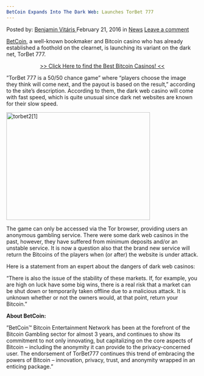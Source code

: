 ```yaml
---
BetCoin Expands Into The Dark Web: Launches TorBet 777
---
```

<article class="post-listing post-13288 post type-post status-publish format-standard hentry category-news tag-3455 tag-betcoin tag-dark tag-expands tag-launches tag-torbet tag-web">
    <div class="post-inner">
        <span>Posted by: <a href="https://www.deepdotweb.com/author/benjaminvi/" title="">Benjamin Vitáris </a></span>
    <span>February 21, 2016</span>
    <span>in <a href="https://www.deepdotweb.com/category/news/" rel="category tag">News</a></span>
    <span><a href="https://www.deepdotweb.com/2016/02/21/betcoin-expands-into-the-dark-web-launches-torbet-777/#respond">Leave a comment</a></span>
    </p>
    <div class="clear"></div>
    <div class="entry">
    <p><a href="https://bitcoincasinos.reviews/betcoinag-review/">BetCoin</a>, a well-known bookmaker and Bitcoin casino who has already established a foothold on the clearnet, is launching its variant on the dark net, TorBet 777.</p>
    <p style="text-align: center;"><a href="https://bitcoincasinos.reviews/">&gt;&gt; Click Here to find the Best Bitcoin Casinos! &lt;&lt;</a></p>
    <p>”TorBet 777 is a 50/50 chance game” where “players choose the image they think will come next, and the payout is based on the result,” according to the site’s description. According to them, the dark web casino will come with fast speed, which is quite unusual since dark net websites are known for their slow speed.</p>
    <p><img class="aligncenter  wp-image-13290" src="https://www.deepdotweb.com/wp-content/uploads/2016/02/torbet21.jpg" alt="torbet2[1]" width="377" height="283" srcset="https://www.deepdotweb.com/wp-content/uploads/2016/02/torbet21.jpg 800w, https://www.deepdotweb.com/wp-content/uploads/2016/02/torbet21-300x225.jpg 300w" sizes="(max-width: 377px) 100vw, 377px"/></p>
    <p>The game can only be accessed via the Tor browser, providing users an anonymous gambling service. There were some dark web casinos in the past, however, they have suffered from minimum deposits and/or an unstable service. It is now a question also that the brand new service will return the Bitcoins of the players when (or after) the website is under attack.</p>
    <p>Here is a statement from an expert about the dangers of dark web casinos:</p>
    <p>“There is also the issue of the stability of these markets. If, for example, you are high on luck have some big wins, there is a real risk that a market can be shut down or temporarily taken offline due to a malicious attack. It is unknown whether or not the owners would, at that point, return your Bitcoin.”</p>
    <p><strong>About BetCoin:</strong></p>
    <p>”BetCoin™ Bitcoin Entertainment Network has been at the forefront of the Bitcoin Gambling sector for almost 3 years, and continues to show its commitment to not only innovating, but capitalizing on the core aspects of Bitcoin – including the anonymity it can provide to the privacy-concerned user. The endorsement of TorBet777 continues this trend of embracing the powers of Bitcoin – innovation, privacy, trust, and anonymity wrapped in an enticing package.”</p>
    </div>
    <span style="display:none"><a href="https://www.deepdotweb.com/tag/777/" rel="tag">777</a> <a href="https://www.deepdotweb.com/tag/betcoin/" rel="tag">betcoin</a> <a href="https://www.deepdotweb.com/tag/dark/" rel="tag">dark</a> <a href="https://www.deepdotweb.com/tag/expands/" rel="tag">expands</a> <a href="https://www.deepdotweb.com/tag/launches/" rel="tag">launches</a> <a href="https://www.deepdotweb.com/tag/torbet/" rel="tag">torbet</a> <a href="https://www.deepdotweb.com/tag/web/" rel="tag">web</a></span> <span style="display:none" class="updated">2016-02-21</span>
    <div style="display:none" class="vcard author" itemprop="author" itemscope itemtype="http://schema.org/Person"><strong class="fn" itemprop="name"><a href="https://www.deepdotweb.com/author/benjaminvi/" title="Posts by Benjamin Vitáris" rel="author">Benjamin Vitáris</a></strong></div>
    </div>
</article>

